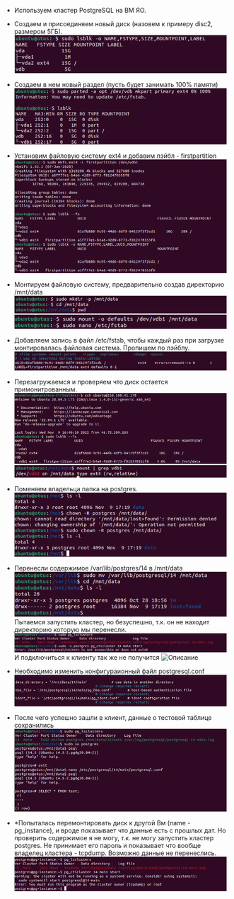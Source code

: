 * Используем кластер PostgreSQL на ВМ ЯО.

* Создаем и присоединяем новый диск (назовем к примеру disc2, размером 5ГБ).
![Описание](Screenshot_1.png)
* Создаем в нем новый раздел (пусть будет занимать 100% памяти)
![Описание](Screenshot_2.png)
* Установим файловую систему ext4 и добавим лэйбл - firstpartition
![Описание](Screenshot_3.png)
* Монтируем файловую систему, предварительно создав директорию /mnt/data
![Описание](Screenshot_4.png)
![Описание](Screenshot_5.png)
* Добавляем запись в файл /etc/fstab, чтобы каждый раз при загрузке монтировалась файловая система. Пропишем по лэйблу.
![Описание](Screenshot_6.png)
* Перезагружаемся и проверяем что диск остается примонитрованным.
![Описание](Screenshot_8.png)
![Описание](Screenshot_7.png)
* Поменяем владельца папка на postgres.
![Описание](Screenshot_9.png)
* Перенесли содержимое /var/lib/postgres/14 в /mnt/data
![Описание](Screenshot_10.png)
Пытаемся запустить кластер, но безуспешно, т.к. он не находит директорию которую мы перенесли.
![Описание](Screenshot_11.png)
И подключиться к клиенту так же не получится
![Описание](Screenshot_12.png)
* Необходимо изменить конфигураионный файл postgresql.conf
![Описание](Screenshot_14.png)
* После чего успешно зашли в клиент, данные о тестовой таблице сохранились
![Описание](Screenshot_15.png)

*  *Попыталась перемонтировать диск к другой Вм (name - pg_instance), и вроде показывает что данные есть с прошлых дат. Но проверить содержимое я не могу, т.к. не могу запустить кластер postgres. Не принимает его пароль и показывает что вообще владелец кластера - tcpdump. Возможно данные не перенеслись.
![Описание](Screenshot_44.png)

